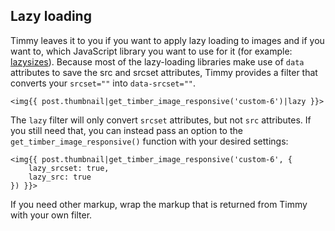 ## Lazy loading

Timmy leaves it to you if you want to apply lazy loading to images and if you want to, which JavaScript library you want to use for it (for example: [lazysizes](https://github.com/aFarkas/lazysizes)). Because most of the lazy-loading libraries make use of `data` attributes to save the src and srcset attributes, Timmy provides a filter that converts your `srcset=""` into `data-srcset=""`.

```twig
<img{{ post.thumbnail|get_timber_image_responsive('custom-6')|lazy }}>
```

The `lazy` filter will only convert `srcset` attributes, but not `src` attributes. If you still need that, you can instead pass an option to the `get_timber_image_responsive()` function with your desired settings:

```twig
<img{{ post.thumbnail|get_timber_image_responsive('custom-6', {
    lazy_srcset: true,
    lazy_src: true
}) }}>
```

If you need other markup, wrap the markup that is returned from Timmy with your own filter.
